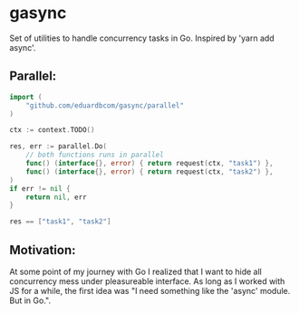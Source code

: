 # gasync
Set of utilities to handle concurrency tasks in Go. Inspired by 'yarn add async'.

## Parallel:
```go
import (
    "github.com/eduardbcom/gasync/parallel"
)

ctx := context.TODO()

res, err := parallel.Do(
    // both functions runs in parallel
    func() (interface{}, error) { return request(ctx, "task1") },
    func() (interface{}, error) { return request(ctx, "task2") },
)
if err != nil {
    return nil, err
}

res == ["task1", "task2"]
```

## Motivation:
At some point of my journey with Go I realized that I want to hide all concurrency mess under pleasureable interface.
As long as I worked with JS for a while, the first idea was "I need something like the 'async' module. But in Go.".
